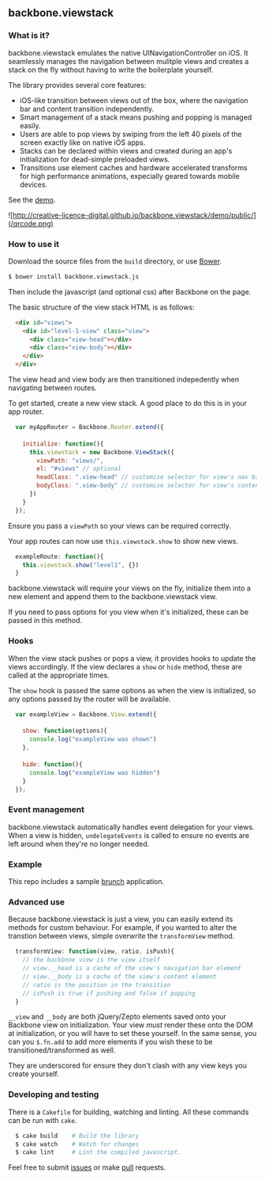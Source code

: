 ## backbone.viewstack

### What is it?

backbone.viewstack emulates the native UINavigationController on iOS. It seamlessly manages the navigation between mulitple views and creates a stack on the fly without having to write the boilerplate yourself.

The library provides several core features:

- iOS-like transition between views out of the box, where the navigation bar and content transition independently.
- Smart management of a stack means pushing and popping is managed easily.
- Users are able to pop views by swiping from the left 40 pixels of the screen exactly like on native iOS apps.
- Stacks can be declared within views and created during an app's initialization for dead-simple preloaded views.
- Transitions use element caches and hardware accelerated transforms for high performance animations, expecially geared towards mobile devices.

See the [demo](http://creative-licence-digital.github.io/backbone.viewstack/demo/public/).

![http://creative-licence-digital.github.io/backbone.viewstack/demo/public/](/qrcode.png)

### How to use it

Download the source files from the `build` directory, or use [Bower](http://www.bower.io/).

```bash
$ bower install backbone.viewstack.js
```

Then include the javascript (and optional css) after Backbone on the page.

The basic structure of the view stack HTML is as follows:

```html
  <div id="views">
    <div id="level-1-view" class="view">
      <div class="view-head"></div>
      <div class="view-body"></div>
    </div>
  </div>
```

The view head and view body are then transitioned indepedently when navigating between routes.

To get started, create a new view stack. A good place to do this is in your app router.

```js
  var myAppRouter = Backbone.Router.extend({

    initialize: function(){
      this.viewstack = new Backbone.ViewStack({
        viewPath: "views/",
        el: "#views" // optional
        headClass: ".view-head" // customise selector for view's nav bar
        bodyClass: ".view-body" // customise selector for view's content
      })
    }
  });
```

Ensure you pass a `viewPath` so your views can be required correctly.

Your app routes can now use `this.viewstack.show` to show new views.

```js
  exampleRoute: function(){
    this.viewstack.show("level1", {})
  }
```

backbone.viewstack will require your views on the fly, initialize them into a new element and append them to the backbone.viewstack view.

If you need to pass options for you view when it's initialized, these can be passed in this method.

### Hooks

When the view stack pushes or pops a view, it provides hooks to update the views accordingly. If the view declares a `show` or `hide` method, these are called at the appropriate times.

The `show` hook is passed the same options as when the view is initialized, so any options passed by the router will be available.

```js
  var exampleView = Backbone.View.extend({

    show: function(options){
      console.log("exampleView was shown")
    },

    hide: function(){
      console.log("exampleView was hidden")
    }
  });
```

### Event management

backbone.viewstack automatically handles event delegation for your views. When a view is hidden, `undelegateEvents` is called to ensure no events are left around when they're no longer needed.

### Example

This repo includes a sample [brunch](http://brunch.io) application.

### Advanced use

Because backbone.viewstack is just a view, you can easily extend its methods for custom behaviour. For example, if you wanted to alter the transtion between views, simple overwrite the `transformView` method.

```js
  transformView: function(view, ratio, isPush){
    // the backbone view is the view itself
    // view.__head is a cache of the view's navigation bar element
    // view.__body is a cache of the view's content element
    // ratio is the position in the transition
    // isPush is true if pushing and false if popping
  }
```

`__view` and `__body` are both jQuery/Zepto elements saved onto your Backbone view on initialization. Your view *must* render these onto the DOM at initialization, or you will have to set these yourself. In the same sense, you can you `$.fn.add` to add more elements if you wish these to be transitioned/transformed as well.

They are underscored for ensure they don't clash with any view keys you create yourself.

### Developing and testing

There is a `Cakefile` for building, watching and linting. All these commands can be run with `cake`.

```bash
  $ cake build    # Build the library
  $ cake watch    # Watch for changes
  $ cake lint     # Lint the compiled javascript.
```

Feel free to submit [issues](https://github.com/creativelicence/backbone.viewstack/issues) or make [pull](https://github.com/creativelicence/backbone.viewstack/pulls) requests.
